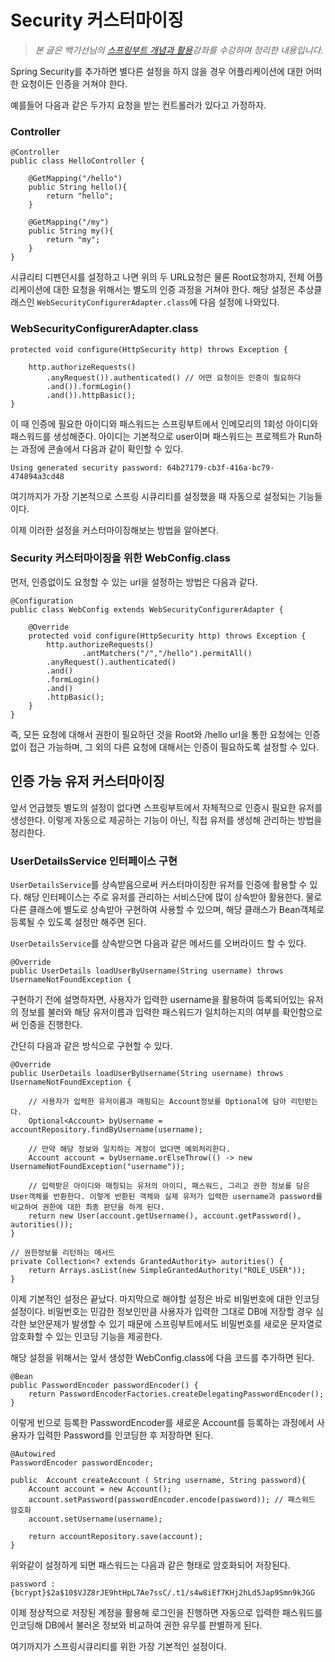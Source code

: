 # Security 커스터마이징

>_본 글은 백기선님의 [스프링부트 개념과 활용](https://www.inflearn.com/course/%EC%8A%A4%ED%94%84%EB%A7%81%EB%B6%80%ED%8A%B8/)강좌를 수강하며 정리한 내용입니다._


Spring Security를 추가하면 별다른 설정을 하지 않을 경우 어플리케이션에 대한 어떠한 요청이든 인증을 거쳐야 한다.

예를들어 다음과 같은 두가지 요청을 받는 컨트롤러가 있다고 가정하자.

### Controller

    @Controller
    public class HelloController {

        @GetMapping("/hello")
        public String hello(){
            return "hello";
        }

        @GetMapping("/my")
        public String my(){
            return "my";
        }
    }

시큐리티 디펜던시를 설정하고 나면 위의 두 URL요청은 물론 Root요청까지, 전체 어플리케이션에 대한 요청을 위해서는 별도의 인증 과정을 거쳐야 한다.
해당 설정은 추상클래스인 `WebSecurityConfigurerAdapter.class`에 다음 설정에 나와있다.

### WebSecurityConfigurerAdapter.class

    protected void configure(HttpSecurity http) throws Exception {

        http.authorizeRequests()
            .anyRequest()).authenticated() // 어떤 요청이든 인증이 필요하다
            .and()).formLogin()
            .and()).httpBasic();
    }

이 때 인증에 필요한 아이디와 패스워드는 스프링부트에서 인메모리의 1회성 아이디와 패스워드를 생성해준다.
아이디는 기본적으로 user이며 패스워드는 프로젝트가 Run하는 과정에 콘솔에서 다음과 같이 확인할 수 있다. 

    Using generated security password: 64b27179-cb3f-416a-bc79-474894a3cd48

여기까지가 가장 기본적으로 스프링 시큐리티를 설정했을 때 자동으로 설정되는 기능들이다.


이제 이러한 설정을 커스터마이징해보는 방법을 알아본다.

### Security 커스터마이징을 위한 WebConfig.class
먼저, 인증없이도 요청할 수 있는 url을 설정하는 방법은 다음과 같다.

    @Configuration
    public class WebConfig extends WebSecurityConfigurerAdapter {

        @Override
        protected void configure(HttpSecurity http) throws Exception {
            http.authorizeRequests()
                    .antMatchers("/","/hello").permitAll()
            .anyRequest().authenticated()
            .and()
            .formLogin()
            .and()
            .httpBasic();
        }
    }

즉, 모든 요청에 대해서 권한이 필요하던 것을 Root와 /hello url을 통한 요청에는 인증없이 접근 가능하며, 그 외의 다른 요청에 대해서는 인증이 필요하도록 설정할 수 있다. 

## 인증 가능 유저 커스터마이징

앞서 언급했듯 별도의 설정이 없다면 스프링부트에서 자체적으로 인증시 필요한 유저를 생성한다. 이렇게 자동으로 제공하는 기능이 아닌, 직접 유저를 생성해 관리하는 방법을 정리한다. 

### UserDetailsService 인터페이스 구현

`UserDetailsService`를 상속받음으로써 커스터마이징한 유저를 인증에 활용할 수 있다. 해당 인터페이스는 주로 유저를 관리하는 서비스단에 많이 상속받아 활용한다. 물로 다른 클래스에 별도로 상속받아 구현하여 사용할 수 있으며, 해당 클래스가 Bean객체로 등록될 수 있도록 설정만 해주면 된다. 

`UserDetailsService`를 상속받으면 다음과 같은 메서드를 오버라이드 할 수 있다.

    @Override
    public UserDetails loadUserByUsername(String username) throws UsernameNotFoundException {

구현하기 전에 설명하자면, 사용자가 입력한 username을 활용하여 등록되어있는 유저의 정보를 불러와 해당 유저이름과 입력한 패스워드가 일치하는지의 여부를 확인함으로써 인증을 진행한다.

간단히 다음과 같은 방식으로 구현할 수 있다.

    @Override
    public UserDetails loadUserByUsername(String username) throws UsernameNotFoundException {

        // 사용자가 입력한 유저이름과 매핑되는 Account정보를 Optional에 담아 리턴받는다.
        Optional<Account> byUsername =  accountRepository.findByUsername(username);  
        
        // 만약 해당 정보와 일치하는 계정이 없다면 예외처리한다.
        Account account = byUsername.orElseThrow(() -> new UsernameNotFoundException("username"));

        // 입력받은 아이디와 매칭되는 유저의 아이디, 패스워드, 그리고 권한 정보를 담은 User객체를 반환한다. 이렇게 반환된 객체와 실제 유저가 입력한 username과 password를 비교하여 권한에 대한 최종 판단을 하게 된다.
        return new User(account.getUsername(), account.getPassword(), autorities());
    }

    // 권한정보를 리턴하는 메서드
    private Collection<? extends GrantedAuthority> autorities() {
        return Arrays.asList(new SimpleGrantedAuthority("ROLE_USER"));
    }


이제 기본적인 설정은 끝났다. 마지막으로 해야할 설정은 바로 비밀번호에 대한 인코딩 설정이다. 비밀번호는 민감한 정보인만큼 사용자가 입력한 그대로 DB에 저장할 경우 심각한 보안문제가 발생할 수 있기 때문에 스프링부트에서도 비밀번호를 새로운 문자열로 암호화할 수 있는 인코딩 기능을 제공한다.

해당 설정을 위해서는 앞서 생성한 WebConfig.class에 다음 코드를 추가하면 된다. 


    @Bean
    public PasswordEncoder passwordEncoder() {
        return PasswordEncoderFactories.createDelegatingPasswordEncoder();
    }

이렇게 빈으로 등록한 PasswordEncoder를 새로운 Account를 등록하는 과정에서 사용자가 입력한 Password를 인코딩한 후 저장하면 된다. 

    @Autowired
    PasswordEncoder passwordEncoder;
    
    public  Account createAccount ( String username, String password){
        Account account = new Account();
        account.setPassword(passwordEncoder.encode(password)); // 패스워드 암호화
        account.setUsername(username);

        return accountRepository.save(account);
    }

위와같이 설정하게 되면 패스워드는 다음과 같은 형태로 암호화되어 저장된다.

    password : {bcrypt}$2a$10$VJZ8rJE9htHpL7Ae7ssC/.t1/s4w8iEf7KHj2hLd5Jap9Smn9kJGG

이제 정상적으로 저장된 계정을 활용해 로그인을 진행하면 자동으로 입력한 패스워드를 인코딩해 DB에서 불러온 정보와 비교하여 권한 유무를 판별하게 된다.


여기까지가 스프링시큐리티를 위한 가장 기본적인 설정이다. 